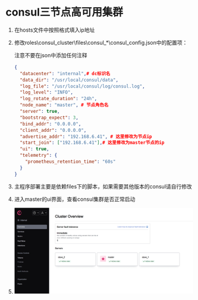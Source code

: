 # consul三节点高可用集群

1. 在hosts文件中按照格式填入ip地址

2. 修改roles\consul_cluster\files\consul_*\consul_config.json中的配置项：

   注意不要在json中添加任何注释

   ```json
   {
     "datacenter": "internal",# dc标识名
     "data_dir": "/usr/local/consul/data",
     "log_file": "/usr/local/consul/log/consul.log",
     "log_level": "INFO",
     "log_rotate_duration": "24h",
     "node_name": "master", # 节点角色名
     "server": true,
     "bootstrap_expect": 3,
     "bind_addr": "0.0.0.0",
     "client_addr": "0.0.0.0",
     "advertise_addr": "192.168.6.41", # 这里修改为节点ip
     "start_join": ["192.168.6.41"],# 这里修改为master节点的ip
     "ui": true,
     "telemetry": {
       "prometheus_retention_time": "60s"
     }
   }
   ```

   

3. 主程序部署主要是依赖files下的脚本，如果需要其他版本的consul请自行修改

4. 进入master的ui界面，查看consul集群是否正常启动
5. ![](images/20240201223904.png)
